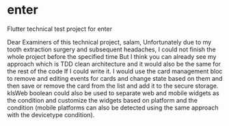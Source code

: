 # enter

Flutter technical test project for enter

Dear Examiners of this technical project, salam,
Unfortunately due to my tooth extraction surgery and subsequent headaches, I could not finish the whole project before the specified time
But I think you can already see my approach which is TDD clean architecture and it would also be the same
for the rest of the code If I could write it. I would use the card management bloc to remove and editing events for cards and change state based on them and then save or remove the card from the list and add it to the secure storage.
kIsWeb boolean could also be used to separate web and mobile widgets as the condition and
customize the widgets based on platform and the condition (mobile platforms can also be detected using the same
approach with the devicetype condition).